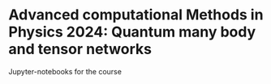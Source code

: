 # Advanced computational Methods in Physics 2024: Quantum many body and tensor networks
Jupyter-notebooks for the course
